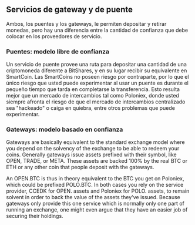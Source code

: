 ## Servicios de gateway y de puente

Ambos, los puentes y los gateways, le permiten depositar y retirar monedas, pero hay una diferencia entre la cantidad de confianza que debe colocar en los proveedores de servicio.

### Puentes: modelo libre de confianza

Un servicio de puente provee una ruta para depositar una cantidad de una criptomoneda diferente a BitShares, y en su lugar recibir su equivalente en SmartCoin. Las SmartCoins no poseen riesgo por contraparte, por lo que el único riesgo que usted puede experimentar al usar un puente es durante el pequeño tiempo que tarda en completarse la transferencia. Esto resulta mejor que un mercado de intercambios tal como Poloniex, donde usted siempre afronta el riesgo de que el mercado de intercambios centralizado sea "hackeado" o caiga en quiebra, entre otros problemas que puede experimentar.

### Gateways: modelo basado en confianza

Gateways are basically equivalent to the standard exchange model where you depend on the solvency of the exchange to be able to redeem your coins. Generally gateways issue assets prefixed with their symbol, like OPEN, TRADE, or META. These assets are backed 100% by the real BTC or ETH or any other coin that people deposit with the gateways.

An OPEN.BTC is thus in theory equivalent to the BTC you get on Poloniex, which could be prefixed POLO.BTC. In both cases you rely on the service provider, CCEDK for OPEN. assets and Poloniex for POLO. assets, to remain solvent in order to back the value of the assets they've issued. Because gateways only provide this one service which is normally only one part of running an exchange, one might even argue that they have an easier job of securing their holdings.
